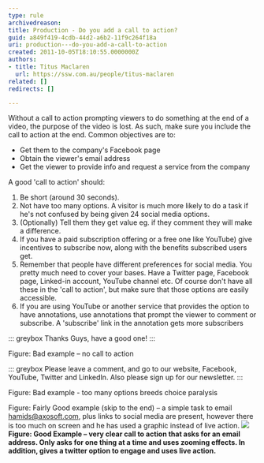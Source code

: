 ```yaml
---
type: rule
archivedreason: 
title: Production - Do you add a call to action?
guid: a849f419-4cdb-44d2-a6b2-11f9c264f18a
uri: production---do-you-add-a-call-to-action
created: 2011-10-05T18:10:55.0000000Z
authors:
- title: Titus Maclaren
  url: https://ssw.com.au/people/titus-maclaren
related: []
redirects: []

---
```


Without a call to action prompting viewers to do something at the end of a video, the purpose of the video is lost. As such, make sure you include the call to action at the end.
 Common objectives are to: 
* Get them to the company's Facebook page
* Obtain the viewer's email address
* Get the viewer to provide info and request a service from the company


<!--endintro-->

A good 'call to action' should:

1. Be short (around 30 seconds).
2. Not have too many options. A visitor is much more likely to do a task if he's not confused by being given 24 social media options.
3. (Optionally) Tell them they get value eg. if they comment they will make a difference.
4. If you have a paid subscription offering or a free one like YouTube) give incentives to subscribe now, along with the benefits subscribed users get.
5. Remember that people have different preferences for social media. You pretty much need to cover your bases. Have a Twitter page, Facebook page, Linked-in account, YouTube channel etc. Of course don't have all these in the 'call to action', but make sure that those options are easily accessible.
6. If you are using YouTube or another service that provides the option to have annotations, use annotations that prompt the viewer to comment or subscribe. A 'subscribe' link in the annotation gets more subscribers



::: greybox
Thanks Guys, have a good one!
:::

Figure: Bad example – no call to action


::: greybox
Please leave a comment, and go to our website, Facebook, YouTube, Twitter and LinkedIn. Also please sign up for our newsletter.
:::

Figure: Bad example - too many options breeds choice paralysis














Figure: Fairly Good example (skip to the end) – a simple task to email hamids@axosoft.com, plus links to social media are present, however there is too much on screen and he has used a graphic instead of live action.    [
![](Call-to-Action-Screenshot.jpg)](http://www.youtube.com/watch?v=11ibqpnitfk)
 **Figure: Good Example – very clear call to action that asks for an email address. Only asks for one thing at a time and uses zooming effects. In addition, gives a twitter option to engage and uses live action.**
